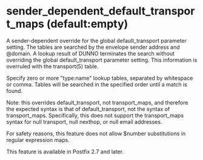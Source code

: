 # sender_dependent_default_transport_maps (default:empty) 

 A sender-dependent override for the global default_transport
parameter setting. The tables are searched by the envelope sender
address and @domain. A lookup result of DUNNO terminates the search
without overriding the global default_transport parameter setting.
This information is overruled with the transport(5) table. 


Specify zero or more "type:name" lookup tables, separated by
whitespace or comma. Tables will be searched in the specified order
until a match is found.


 Note: this overrides default_transport, not transport_maps, and
therefore the expected syntax is that of default_transport, not the
syntax of transport_maps.  Specifically, this does not support the
transport_maps syntax for null transport, null nexthop, or null
email addresses. 

 For safety reasons, this feature does not allow $number
substitutions in regular expression maps. 

 This feature is available in Postfix 2.7 and later.  


